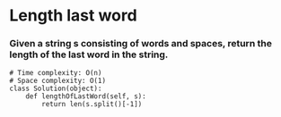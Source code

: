 # Length last word

### Given a string s consisting of words and spaces, return the length of the last word in the string.

```
# Time complexity: O(n)
# Space complexity: O(1)
class Solution(object):
    def lengthOfLastWord(self, s):
        return len(s.split()[-1])
```

#### 